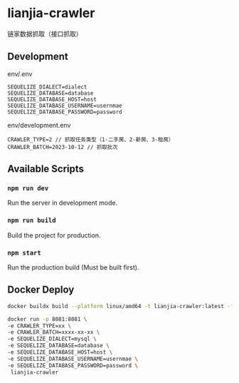 # lianjia-crawler

链家数据抓取（接口抓取）

## Development

env/.env

```
SEQUELIZE_DIALECT=dialect
SEQUELIZE_DATABASE=database
SEQUELIZE_DATABASE_HOST=host
SEQUELIZE_DATABASE_USERNAME=usernmae
SEQUELIZE_DATABASE_PASSWORD=password
```

env/development.env

```
CRAWLER_TYPE=2 // 抓取任务类型（1-二手房、2-新房、3-租房）
CRAWLER_BATCH=2023-10-12 // 抓取批次
```

## Available Scripts

### `npm run dev`

Run the server in development mode.

### `npm run build`

Build the project for production.

### `npm start`

Run the production build (Must be built first).

## Docker Deploy

```bash
docker buildx build --platform linux/amd64 -t lianjia-crawler:latest -f Dockerfile .
```

```bash
docker run -p 8081:8081 \
-e CRAWLER_TYPE=xx \
-e CRAWLER_BATCH=xxxx-xx-xx \
-e SEQUELIZE_DIALECT=mysql \
-e SEQUELIZE_DATABASE=database \
-e SEQUELIZE_DATABASE_HOST=host \
-e SEQUELIZE_DATABASE_USERNAME=usernmae \
-e SEQUELIZE_DATABASE_PASSWORD=password \
 lianjia-crawler
```
